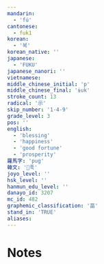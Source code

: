 ```yaml
---
mandarin:
  - 'fú'
cantonese:
  - fuk1
korean:
  - '복'
korean_native: ''
japanese:
  - 'FUKU'
japanese_nanori: ''
vietnamese:
middle_chinese_initial: 'p'
middle_chinese_final: 'ɨuk'
stroke_count: 13
radical: '示'
skip_number: '1-4-9'
grade_level: 3
pos: ''
english:
  - 'blessing'
  - 'happiness'
  - 'good fortune'
  - 'prosperity'
羅馬字: 'pug'
韓文: '푹'
joyo_level: ''
hsk_level: ''
hanmun_edu_level: ''
danayo_id: 3207
mc_id: 482
graphemic_classification: '畐'
stand_in: 'TRUE'
aliases:
---
```


# Notes
